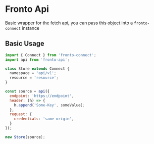 # Fronto Api

Basic wrapper for the fetch api, you can pass this object into a `fronto-connect` instance

## Basic Usage

``` js
import { Connect } from 'fronto-connect';
import api from 'fronto-api';

class Store extends Connect {
  namespace = 'api/v1';
  resource = 'resource';
}

const source = api({
  endpoint: 'https://endpoint',
  header: (h) => {
    h.append('Some-Key', someValue);
  },
  request: {
    credentials: 'same-origin',
  }
});

new Store(source);
```